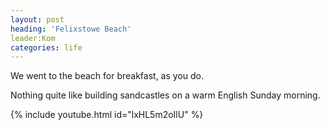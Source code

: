```yaml
---
layout: post
heading: 'Felixstowe Beach'
leader:Kom
categories: life
---
```


We went to the beach for breakfast, as you do. 

Nothing quite like building sandcastles on a warm English Sunday morning. 

<!-- Replace missing image from http://media.chris-alexander.co.uk/wp-content/uploads/2012/07/wpid-PANO_20120715_0925293.jpg -->

<!-- Replace missing image from http://media.chris-alexander.co.uk/wp-content/uploads/2012/07/wpid-IMG_20120715_0927223.jpg -->

{% include youtube.html id="lxHL5m2oIlU" %}

<!-- Replace missing image from http://media.chris-alexander.co.uk/wp-content/uploads/2012/07/wpid-IMG_20120715_0948441.jpg -->

<!-- Replace missing image from http://media.chris-alexander.co.uk/wp-content/uploads/2012/07/wpid-IMG_20120715_1036081.jpg -->

<!-- Replace missing image from http://media.chris-alexander.co.uk/wp-content/uploads/2012/07/wpid-IMG_20120715_1049011.jpg -->

<!-- Replace missing image from http://media.chris-alexander.co.uk/wp-content/uploads/2012/07/wpid-IMG_20120715_1115041.jpg -->
